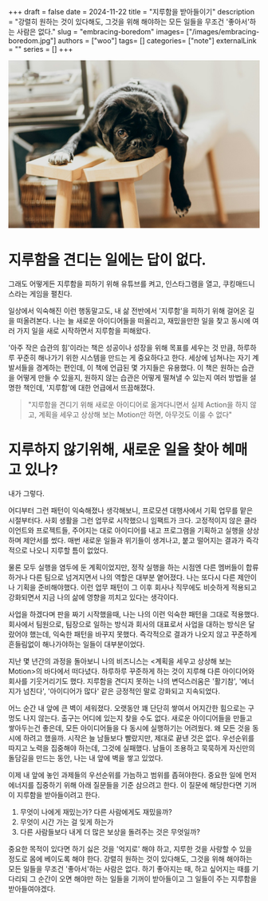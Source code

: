 +++ 
draft = false
date = 2024-11-22
title = "지루함을 받아들이기"
description = "강렬히 원하는 것이 있다해도, 그것을 위해 해야하는 모든 일들을 무조건 '좋아서'하는 사람은 없다."
slug = "embracing-boredom"
images= ["/images/embracing-boredom.jpg"]
authors = ["woo"]
tags= []
categories= ["note"]
externalLink = ""
series = []
+++

![](/images/embracing-boredom.jpg)

# 지루함을 견디는 일에는 답이 없다.
그래도 어떻게든 지루함을 피하기 위해 유튜브를 켜고, 인스타그램을 열고, 쿠킹매드니스라는 게임을 펼친다.

일상에서 익숙해진 이런 행동말고도, 내 삶 전반에서 '지루함'을 피하기 위해 걸어온 길을 떠올려본다. 나는 늘 새로운 아이디어들을 떠올리고, 재밌을만한 일을 찾고 동시에 여러 가지 일을 새로 시작하면서 지루함을 피해왔다.

'아주 작은 습관의 힘'이라는 책은 성공이나 성장을 위해 목표를 세우는 것 만큼, 하루하루 꾸준히 해나가기 위한 시스템을 만드는 게 중요하다고 한다. 세상에 넘쳐나는 자기 계발서들을 경계하는 편인데, 이 책에 언급된 몇 가지들은 유용했다. 이 책은 원하는 습관을 어떻게 만들 수 있을지, 원하지 않는 습관은 어떻게 떨쳐낼 수 있는지 여러 방법을 설명한 책인데, '지루함'에 대한 언급에서 뜨끔해졌다. 

>"지루함을 견디기 위해 새로운 아이디어로 옮겨다니면서 실제 Action을 하지 않고, 계획을 세우고 상상해 보는 Motion만 하면, 아무것도 이룰 수 없다"

# 지루하지 않기위해, 새로운 일을 찾아 헤매고 있나? 
내가 그렇다.

어디부터 그런 패턴이 익숙해졌나 생각해보니, 프로모션 대행사에서 기획 업무를 맡은 시절부터다. 사회 생활을 그런 업무로 시작했으니 임팩트가 크다. 고정적이지 않은 클라이언트와 프로젝트들, 주어지는 대로 아이디어를 내고 프로그램을 기획하고 실행을 상상하며 제안서를 썼다. 매번 새로운 일들과 위기들이 생겨나고, 붙고 떨어지는 결과가 즉각적으로 나오니 지루할 틈이 없었다. 

물론 모두 실행을 염두에 둔 계획이었지만, 정작 실행을 하는 시점엔 다른 멤버들이 합류하거나 다른 팀으로 넘겨지면서 나의 역할은 대부분 옅어졌다. 나는 또다시 다른 제안이나 기획을 준비해야했다. 이런 업무 패턴이 그 이후 회사나 직무에도 비슷하게 적용되고 강화되면서 지금 나의 삶에 영향을 끼치고 있다는 생각이다.

사업을 하겠다며 판을 짜기 시작했을때, 나는 나의 이런 익숙한 패턴을 그대로 적용했다. 회사에서 팀원으로, 팀장으로 일하는 방식과 회사의 대표로서 사업을 대하는 방식은 달랐어야 했는데, 익숙한 패턴을 바꾸지 못했다. 즉각적으로 결과가 나오지 않고 꾸준하게 흔들림없이 해나가야하는 일들이 대부분이었다. 

지난 몇 년간의 과정을 돌아보니 나의 비즈니스는 <계획을 세우고 상상해 보는 Motion>의 바다에서 떠다녔다. 하루하루 꾸준하게 하는 것이 지루해 다른 아이디어와 회사를 기웃거리기도 했다. 지루함을 견디지 못하는 나의 변덕스러움은 '활기참', '에너지가 넘친다', '아이디어가 많다' 같은 긍정적인 말로 강화되고 지속되었다.

어느 순간 내 앞에 큰 벽이 세워졌다. 오랫동안 꽤 단단히 쌓여서 어지간한 힘으로는 구멍도 나지 않는다. 출구는 어디에 있는지 찾을 수도 없다. 새로운 아이디어들을 만들고 쌓아두는건 좋은데, 모든 아이디어들을 다 동시에 실행하기는 어려웠다. 왜 모든 것을 동시에 하려고 했을까. 시작은 늘 남들보다 빨랐지만, 제대로 끝낸 것은 없다. 우선순위를 따지고 노력을 집중해야 하는데, 그것에 실패했다. 남들이 조용하고 묵묵하게 자신만의 돌담길을 만드는 동안, 나는 내 앞에 벽을 쌓고 있었다. 

이제 내 앞에 놓인 과제들의 우선순위를 가늠하고 범위를 좁혀야한다. 중요한 일에 먼저 에너지를 집중하기 위해 아래 질문들을 기준 삼으려고 한다. 이 질문에 해당한다면 기꺼이 지루함을 받아들이려고 한다. 

1. 무엇이 나에게 재밌는가? 다른 사람에게도 재밌을까?
2. 무엇이 시간 가는 걸 잊게 하는가
3. 다른 사람들보다 내게 더 많은 보상을 돌려주는 것은 무엇일까?

중요한 목적이 있다면 하기 싫은 것을 '억지로' 해야 하고, 지루한 것을 사랑할 수 있을 정도로 몸에 베이도록 해야 한다. 강렬히 원하는 것이 있다해도, 그것을 위해 해야하는 모든 일들을 무조건 '좋아서'하는 사람은 없다. 하기 좋아지는 때, 하고 싶어지는 때를 기다리되 그 순간이 오면 해야만 하는 일들을 기꺼이 받아들이고 그 일들이 주는 지루함을 받아들여야겠다.